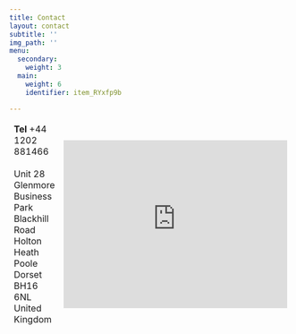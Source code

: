 ```yaml
---
title: Contact
layout: contact
subtitle: ''
img_path: ''
menu:
  secondary:
    weight: 3
  main:
    weight: 6
    identifier: item_RYxfp9b

---
```

<section>
<div class="table-wrapper">
<table>
<thead>
<tr>
<td width="50%">
<b>Tel</b> +44 1202 881466<br>  
<br> Unit 28 Glenmore Business Park<br> Blackhill Road<br> Holton Heath<br> Poole<br> Dorset<br> BH16 6NL<br> United Kingdom<br> </td> <td width="50%"> <iframe src="https://www.google.com/maps/embed?pb=!1m18!1m12!1m3!1d2525.9847074571317!2d-2.076509584096578!3d50.720222875770226!2m3!1f0!2f0!3f0!3m2!1i1024!2i768!4f13.1!3m3!1m2!1s0x4873a8eb2d9ff07f%3A0x2aa718dfcdea5c9!2sConfex%20Technology%20Ltd!5e0!3m2!1sen!2suk!4v1567065561431!5m2!1sen!2suk" width="400" height="300" frameborder="0" style="border:0;" allowfullscreen=""></iframe> </td> </tr> </thead> </table> </div> </section>